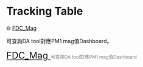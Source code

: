 <html>
<head>
  <meta charset="UTF-8">
  <title>APID2 Dashboard</title>
</head>
<body>
  <h1> Tracking Table</h1>
<p>🌐 <a href="[https://example.com](https://bapbiwaf.tsmc.com.tw/reports/powerbi/CYGUOB/FDC_Mag_V1?rc:Toolbar=false)" target="_blank">FDC_Mag</a></p>
<p> 可查詢DA tool對應PM1 mag值Dashboard。</p>

<p>
  <a href="[https://example.com](https://bapbiwaf.tsmc.com.tw/reports/powerbi/CYGUOB/FDC_Mag_V1?rc:Toolbar=false)" style="font-size: 24px;" target="_blank">
    FDC_Mag
  </a>
  <span style="font-size: 12px; color: gray;">可查詢DA tool對應PM1 mag值Dashboard</span>
</p>







</body>
</html>

